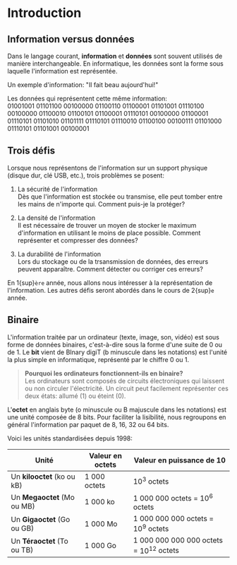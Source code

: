 <!-- Copyright 2024 Caroline Blank <caro@c-space.org> -->
<!-- SPDX-License-Identifier: CC-BY-NC-SA-4.0 -->

# Introduction

## Information versus données

Dans le langage courant, **information** et **données** sont souvent utilisés de
manière interchangeable. En informatique, les données sont la forme sous
laquelle l'information est représentée.

Un exemple d'information: "Il fait beau aujourd'hui!"

Les données qui représentent cette même information:\
01001001 01101100 00100000 01100110 01100001 01101001 01110100 00100000
01100010 01100101 01100001 01110101 00100000 01100001 01110101 01101010 01101111
01110101 01110010 01100100 00100111 01101000 01110101 01101001 00100001

## Trois défis

Lorsque nous représentons de l'information sur un support physique (disque dur,
clé USB, etc.), trois problèmes se posent:

1. La sécurité de l'information\
Dès que l'information est stockée ou transmise, elle peut tomber entre les
mains de n'importe qui. Comment puis-je la protéger?

2. La densité de l'information\
Il est nécessaire de trouver un moyen de stocker le maximum d'information en
utilisant le moins de place possible. Comment représenter et compresser des
données?

3. La durabilité de l'information\
Lors du stockage ou de la trsansmission de données, des erreurs peuvent apparaître.
Comment détecter ou corriger ces erreurs?

En 1{sup}`ère` année, nous allons nous intéresser à la représentation de
l'information. Les autres défis seront abordés dans le cours de 2{sup}`e` année.

## Binaire

L'information traitée par un ordinateur (texte, image, son, vidéo) est sous
forme de données binaires, c'est-à-dire sous la forme d'une suite de 0 ou de 1.
Le **bit** vient de BInary digiT (b minuscule dans les notations) est l'unité la
plus simple en informatique, représenté par le chiffre 0 ou 1.

> **Pourquoi les ordinateurs fonctionnent-ils en binaire?**\
> Les ordinateurs sont composés de circuits électroniques qui laissent ou non
circuler l'électricité. Un circuit peut facilement représenter ces deux états:
allumé (1) ou éteint (0).

L'**octet** en anglais byte (o minuscule ou B majuscule dans les notations) est
une unité composée de 8 bits. Pour faciliter la lisibilité, nous regroupons en
général l'information par paquet de 8, 16, 32 ou 64 bits.

Voici les unités standardisées depuis 1998:

| Unité | Valeur en octets | Valeur en puissance de 10 |
|-------|------------------|---------------------------|
| Un **kilooctet** (ko ou kB) | 1 000 octets | $10^3$ octets |
| Un **Megaoctet** (Mo ou MB) | 1 000 ko | 1 000 000 octets = $10^6$ octets |
| Un **Gigaoctet** (Go ou GB) | 1 000 Mo | 1 000 000 000 octets = $10^9$ octets |
| Un **Téraoctet** (To ou TB) | 1 000 Go | 1 000 000 000 000 octets = $10^{12}$ octets |




